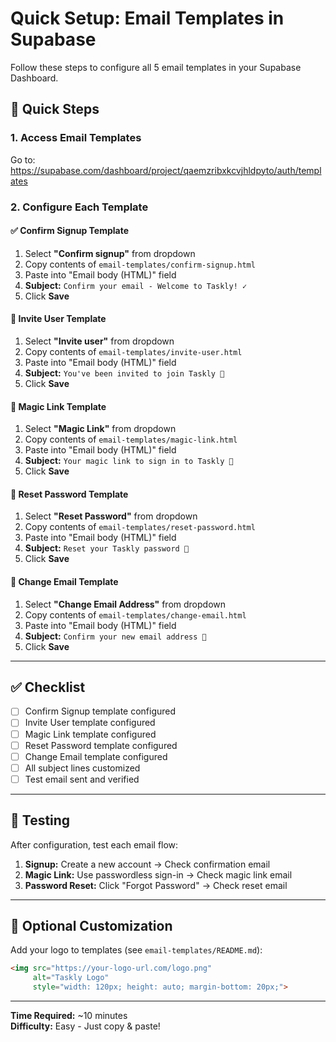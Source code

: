# Quick Setup: Email Templates in Supabase

Follow these steps to configure all 5 email templates in your Supabase Dashboard.

## 🚀 Quick Steps

### 1. Access Email Templates
Go to: https://supabase.com/dashboard/project/qaemzribxkcvjhldpyto/auth/templates

### 2. Configure Each Template

#### ✅ Confirm Signup Template
1. Select **"Confirm signup"** from dropdown
2. Copy contents of `email-templates/confirm-signup.html`
3. Paste into "Email body (HTML)" field
4. **Subject:** `Confirm your email - Welcome to Taskly! ✓`
5. Click **Save**

#### 🎉 Invite User Template
1. Select **"Invite user"** from dropdown
2. Copy contents of `email-templates/invite-user.html`
3. Paste into "Email body (HTML)" field
4. **Subject:** `You've been invited to join Taskly 🎉`
5. Click **Save**

#### 🔐 Magic Link Template
1. Select **"Magic Link"** from dropdown
2. Copy contents of `email-templates/magic-link.html`
3. Paste into "Email body (HTML)" field
4. **Subject:** `Your magic link to sign in to Taskly 🔐`
5. Click **Save**

#### 🔑 Reset Password Template
1. Select **"Reset Password"** from dropdown
2. Copy contents of `email-templates/reset-password.html`
3. Paste into "Email body (HTML)" field
4. **Subject:** `Reset your Taskly password 🔑`
5. Click **Save**

#### 📧 Change Email Template
1. Select **"Change Email Address"** from dropdown
2. Copy contents of `email-templates/change-email.html`
3. Paste into "Email body (HTML)" field
4. **Subject:** `Confirm your new email address 📧`
5. Click **Save**

---

## ✅ Checklist

- [ ] Confirm Signup template configured
- [ ] Invite User template configured
- [ ] Magic Link template configured
- [ ] Reset Password template configured
- [ ] Change Email template configured
- [ ] All subject lines customized
- [ ] Test email sent and verified

---

## 🧪 Testing

After configuration, test each email flow:

1. **Signup:** Create a new account → Check confirmation email
2. **Magic Link:** Use passwordless sign-in → Check magic link email
3. **Password Reset:** Click "Forgot Password" → Check reset email

---

## 🎨 Optional Customization

Add your logo to templates (see `email-templates/README.md`):

```html
<img src="https://your-logo-url.com/logo.png" 
     alt="Taskly Logo" 
     style="width: 120px; height: auto; margin-bottom: 20px;">
```

---

**Time Required:** ~10 minutes  
**Difficulty:** Easy - Just copy & paste!
